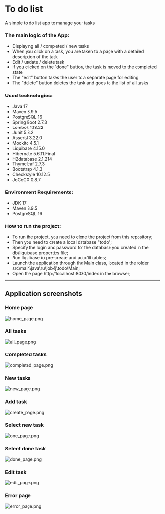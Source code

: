 # To do list
A simple to do list app to manage your tasks

### The main logic of the App:

* Displaying all / completed / new tasks
* When you click on a task, you are taken to a page with a detailed description of the task
* Edit / update / delete task
* If you clicked on the "done" button, the task is moved to the completed state
* The "edit" button takes the user to a separate page for editing
* The "delete" button deletes the task and goes to the list of all tasks


### Used technologies:
* Java 17
* Maven 3.9.5
* PostgreSQL 16
* Spring Boot 2.7.3
* Lombok 1.18.22
* Junit 5.8.2
* AssertJ 3.22.0
* Mockito 4.5.1
* Liquibase 4.15.0
* Hibernate 5.6.11.Final
* H2database 2.1.214
* Thymeleaf 2.7.3
* Bootstrap 4.1.3
* Checkstyle 10.12.5
* JoCoCO 0.8.7

### Environment Requirements:
* JDK 17
* Maven 3.9.5
* PostgreSQL 16

### How to run the project:

- To run the project, you need to clone the project from this repository;
- Then you need to create a local database "todo";
- Specify the login and password for the database you created in the db/liquibase.properties file;
- Run liquibase to pre-create and autofill tables;
- Launch the application through the Main class, located in the folder src\main\java\ru\job4j\todo\Main;
- Open the page http://localhost:8080/index in the browser;

---

## Application screenshots

### Home page

![home_page.png](img/home_page.png)

### All tasks

![all_page.png](img/all_page.png)

### Completed tasks

![completed_page.png](img/completed_page.png)

### New tasks

![new_page.png](img/new_page.png)

### Add task

![create_page.png](img/create_page.png)

### Select new task

![one_page.png](img/one_page.png)

### Select done task

![done_page.png](img/done_page.png)

### Edit task

![edit_page.png](img/edit_page.png)

### Error page
![error_page.png](img/error_page.png)